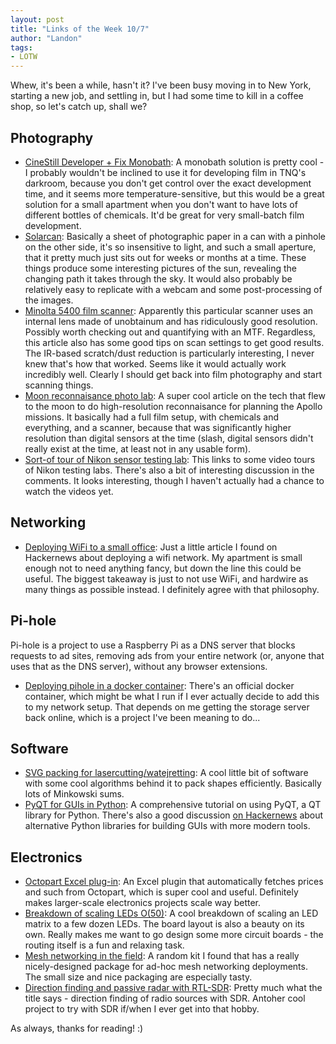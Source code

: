 ```yaml
---
layout: post
title: "Links of the Week 10/7"
author: "Landon"
tags:
- LOTW
---
```


Whew, it's been a while, hasn't it? I've been busy moving in to New York, starting a new job, and settling in, but I had some time to kill in a coffee shop, so let's catch up, shall we?

## Photography
- [CineStill Developer + Fix Monobath](https://www.japancamerahunter.com/2018/06/film-news-cinestill-release-developer-fix-bw-monobath/): A monobath solution is pretty cool - I probably wouldn't be inclined to use it for developing film in TNQ's darkroom, because you don't get control over the exact development time, and it seems more temperature-sensitive, but this would be a great solution for a small apartment when you don't want to have lots of different bottles of chemicals. It'd be great for very small-batch film development.
- [Solarcan](https://www.japancamerahunter.com/2018/06/camera-geekery-the-solarcan/): Basically a sheet of photographic paper in a can with a pinhole on the other side, it's so insensitive to light, and such a small aperture, that it pretty much just sits out for weeks or months at a time. These things produce some interesting pictures of the sun, revealing the changing path it takes through the sky. It would also probably be relatively easy to replicate with a webcam and some post-processing of the images.
- [Minolta 5400 film scanner](https://www.japancamerahunter.com/2018/07/guides-ultimate-scanning-guide-minolta-5400-meets-silverfast-8/): Apparently this particular scanner uses an internal lens made of unobtainum and has ridiculously good resolution. Possibly worth checking out and quantifying with an MTF. Regardless, this article also has some good tips on scan settings to get good results. The IR-based scratch/dust reduction is particularly interesting, I never knew that's how that worked. Seems like it would actually work incredibly well. Clearly I should get back into film photography and start scanning things.
- [Moon reconnaisance photo lab](https://hackaday.com/2018/08/02/the-photo-lab-that-flew-to-the-moon/): A super cool article on the tech that flew to the moon to do high-resolution reconnaisance for planning the Apollo missions. It basically had a full film setup, with chemicals and everything, and a scanner, because that was significantly higher resolution than digital sensors at the time (slash, digital sensors didn't really exist at the time, at least not in any usable form).
- [Sort-of tour of Nikon sensor testing lab](https://nikonrumors.com/2018/07/17/inside-nikons-secret-sensor-design-lab.aspx/): This links to some video tours of Nikon testing labs. There's also a bit of interesting discussion in the comments. It looks interesting, though I haven't actually had a chance to watch the videos yet.


## Networking
- [Deploying WiFi to a small office](https://triplebyte.com/blog/how-triplebyte-solved-its-office-wifi-problems): Just a little article I found on Hackernews about deploying a wifi network. My apartment is small enough not to need anything fancy, but down the line this could be useful. The biggest takeaway is just to not use WiFi, and hardwire as many things as possible instead. I definitely agree with that philosophy.

## Pi-hole
Pi-hole is a project to use a Raspberry Pi as a DNS server that blocks requests to ad sites, removing ads from your entire network (or, anyone that uses that as the DNS server), without any browser extensions.
- [Deploying pihole in a docker container](https://hub.docker.com/r/pihole/pihole/): There's an official docker container, which might be what I run if I ever actually decide to add this to my network setup. That depends on me getting the storage server back online, which is a project I've been meaning to do...

## Software
- [SVG packing for lasercutting/watejretting](https://deepnest.io/): A cool little bit of software with some cool algorithms behind it to pack shapes efficiently. Basically lots of Minkowski sums.
- [PyQT for GUIs in Python](https://build-system.fman.io/pyqt5-tutorial): A comprehensive tutorial on using PyQT, a QT library for Python. There's also a good discussion [on Hackernews](https://news.ycombinator.com/item?id=18067684) about alternative Python libraries for building GUIs with more modern tools.

## Electronics
- [Octopart Excel plug-in](https://octopart.com/excel): An Excel plugin that automatically fetches prices and such from Octopart, which is super cool and useful. Definitely makes larger-scale electronics projects scale way better.
- [Breakdown of scaling LEDs O(50)](https://hackaday.com/2018/09/04/when-are-dumb-leds-the-smart-choice/): A cool breakdown of scaling an LED matrix to a few dozen LEDs. The board layout is also a beauty on its own. Really makes me want to go design some more circuit boards - the routing itself is a fun and relaxing task.
- [Mesh networking in the field](https://www.gotenna.com/pages/gotenna-pro-deployment-kit): A random kit I found that has a really nicely-designed package for ad-hoc mesh networking deployments. The small size and nice packaging are especially tasty.
- [Direction finding and passive radar with RTL-SDR](https://hackaday.com/2018/09/10/direction-finding-and-passive-radar-with-rtl-sdr/): Pretty much what the title says - direction finding of radio sources with SDR. Antoher cool project to try with SDR if/when I ever get into that hobby.




As always, thanks for reading! :)